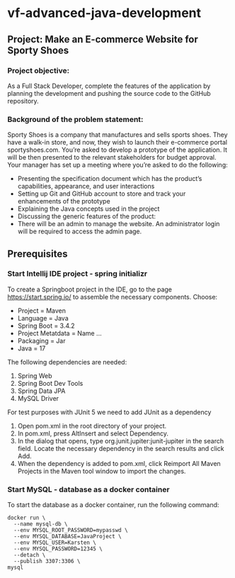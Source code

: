 # vf-advanced-java-development
## Project: Make an E-commerce Website for Sporty Shoes

### Project objective:

As a Full Stack Developer, complete the features of the application by planning the development and pushing the source code to the GitHub repository.    

### Background of the problem statement:

Sporty Shoes is a company that manufactures and sells sports shoes. They have a walk-in store, and now, they wish to launch their e-commerce portal sportyshoes.com.
You’re asked to develop a prototype of the application. It will be then presented to the relevant stakeholders for budget approval. Your manager has set up a meeting where you’re asked to do the following: 

- Presenting the specification document which has the product’s capabilities, appearance, and user interactions
- Setting up Git and GitHub account to store and track your enhancements of the prototype
- Explaining the Java concepts used in the project
- Discussing the generic features of the product:
- There will be an admin to manage the website. An administrator login will be required to access the admin page. 

## Prerequisites

### Start Intellij IDE project - spring initializr
To create a Springboot project in the IDE, go to the page https://start.spring.io/ to assemble the necessary components.
Choose:
- Project = Maven
- Language = Java
- Spring Boot = 3.4.2
- Project Metatdata = Name ...
- Packaging = Jar
- Java = 17

The following dependencies are needed:
1. Spring Web
2. Spring Boot Dev Tools
3. Spring Data JPA
4. MySQL Driver


For test purposes with JUnit 5 we need to add JUnit as a dependency
1. Open pom.xml in the root directory of your project.
2. In pom.xml, press AltInsert and select Dependency.
3. In the dialog that opens, type org.junit.jupiter:junit-jupiter in the search field. Locate the necessary dependency in the search results and click Add.
4. When the dependency is added to pom.xml, click Reimport All Maven Projects in the Maven tool window to import the changes.


### Start MySQL - database as a docker container
To start the database as a docker container, run the following command:
```
docker run \
  --name mysql-db \
  --env MYSQL_ROOT_PASSWORD=mypasswd \
  --env MYSQL_DATABASE=JavaProject \
  --env MYSQL_USER=Karsten \
  --env MYSQL_PASSWORD=12345 \
  --detach \
  --publish 3307:3306 \
mysql
```
